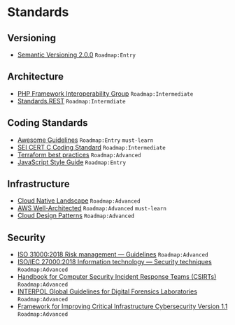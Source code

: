 # Standards

## Versioning

 - [Semantic Versioning 2.0.0](https://semver.org/) `Roadmap:Entry`

## Architecture

 - [PHP Framework Interoperability Group](https://www.php-fig.org/) `Roadmap:Intermediate`
 - [Standards.REST](https://standards.rest/) `Roadmap:Intermdiate`

## Coding Standards

 - [Awesome Guidelines](https://github.com/Kristories/awesome-guidelines) `Roadmap:Entry` `must-learn`
 - [SEI CERT C Coding Standard](https://wiki.sei.cmu.edu/confluence/display/c/SEI+CERT+C+Coding+Standard) `Roadmap:Intermediate`
 - [Terraform best practices](https://www.terraform-best-practices.com/) `Roadmap:Advanced`
 - [JavaScript Style Guide](https://github.com/airbnb/javascript) `Roadmap:Entry`

## Infrastructure

 - [Cloud Native Landscape](https://github.com/cncf/landscape) `Roadmap:Advanced`
 - [AWS Well-Architected](https://aws.amazon.com/architecture/well-architected/) `Roadmap:Advanced` `must-learn`
 - [Cloud Design Patterns](https://docs.microsoft.com/en-us/azure/architecture/patterns/) `Roadmap:Advanced`

## Security

 - [ISO 31000:2018 Risk management — Guidelines](https://www.iso.org/standard/65694.html) `Roadmap:Advanced`
 - [ISO/IEC 27000:2018 Information technology — Security techniques](https://www.iso.org/standard/73906.html) `Roadmap:Advanced`
 - [Handbook for Computer Security Incident Response Teams (CSIRTs)](https://resources.sei.cmu.edu/library/asset-view.cfm?assetid=6305) `Roadmap:Advanced`
 - [INTERPOL Global Guidelines for Digital Forensics Laboratories](https://www.interpol.int/content/download/13501/file/INTERPOL_DFL_GlobalGuidelinesDigitalForensicsLaboratory.pdf) `Roadmap:Advanced`
 - [Framework for Improving Critical Infrastructure Cybersecurity Version 1.1](https://www.nist.gov/publications/framework-improving-critical-infrastructure-cybersecurity-version-11) `Roadmap:Advanced`
